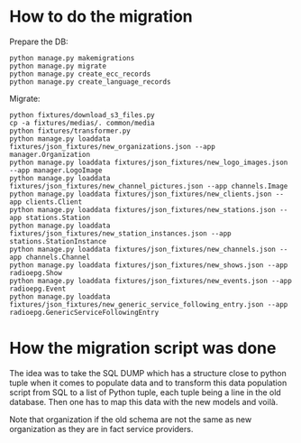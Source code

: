 # How to do the migration

Prepare the DB:

    python manage.py makemigrations
    python manage.py migrate
    python manage.py create_ecc_records
    python manage.py create_language_records

Migrate:

    python fixtures/download_s3_files.py
    cp -a fixtures/medias/. common/media
    python fixtures/transformer.py
    python manage.py loaddata fixtures/json_fixtures/new_organizations.json --app manager.Organization
    python manage.py loaddata fixtures/json_fixtures/new_logo_images.json --app manager.LogoImage
    python manage.py loaddata fixtures/json_fixtures/new_channel_pictures.json --app channels.Image
    python manage.py loaddata fixtures/json_fixtures/new_clients.json --app clients.Client
    python manage.py loaddata fixtures/json_fixtures/new_stations.json --app stations.Station
    python manage.py loaddata fixtures/json_fixtures/new_station_instances.json --app stations.StationInstance
    python manage.py loaddata fixtures/json_fixtures/new_channels.json --app channels.Channel
    python manage.py loaddata fixtures/json_fixtures/new_shows.json --app radioepg.Show
    python manage.py loaddata fixtures/json_fixtures/new_events.json --app radioepg.Event
    python manage.py loaddata fixtures/json_fixtures/new_generic_service_following_entry.json --app radioepg.GenericServiceFollowingEntry

# How the migration script was done
The idea was to take the SQL DUMP which has a structure close to python tuple when it comes to populate data
and to transform this data population script from SQL to a list of Python tuple, each tuple being a line in the old
database. Then one has to map this data with the new models and voilà.

Note that organization if the old schema are not the same as new organization as they are in fact service providers.

